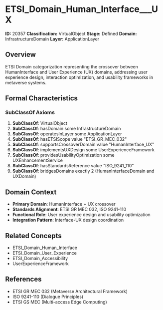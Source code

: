 # ETSI_Domain_Human_Interface___UX

**ID:** 20357
**Classification:** VirtualObject
**Stage:** Defined
**Domain:** InfrastructureDomain
**Layer:** ApplicationLayer

## Overview

ETSI Domain categorization representing the crossover between HumanInterface and User Experience (UX) domains, addressing user experience design, interaction optimization, and usability frameworks in metaverse systems.

## Formal Characteristics

### SubClassOf Axioms

1. **SubClassOf**: VirtualObject
2. **SubClassOf**: hasDomain some InfrastructureDomain
3. **SubClassOf**: operatesInLayer some ApplicationLayer
4. **SubClassOf**: hasETSIScope value "ETSI_GR_MEC_032"
5. **SubClassOf**: supportsCrossoverDomain value "HumanInterface_UX"
6. **SubClassOf**: implementsUXDesign some UserExperienceFramework
7. **SubClassOf**: providesUsabilityOptimization some UXEnhancementService
8. **SubClassOf**: hasStandardsReference value "ISO_9241_110"
9. **SubClassOf**: bridgesDomains exactly 2 (HumanInterfaceDomain and UXDomain)

## Domain Context

- **Primary Domain**: HumanInterface + UX crossover
- **Standards Alignment**: ETSI GR MEC 032, ISO 9241-110
- **Functional Role**: User experience design and usability optimization
- **Integration Pattern**: Interface-UX design coordination

## Related Concepts

- ETSI_Domain_Human_Interface
- ETSI_Domain_User_Experience
- ETSI_Domain_Accessibility
- UserExperienceFramework

## References

- ETSI GR MEC 032 (Metaverse Architectural Framework)
- ISO 9241-110 (Dialogue Principles)
- ETSI GS MEC (Multi-access Edge Computing)
